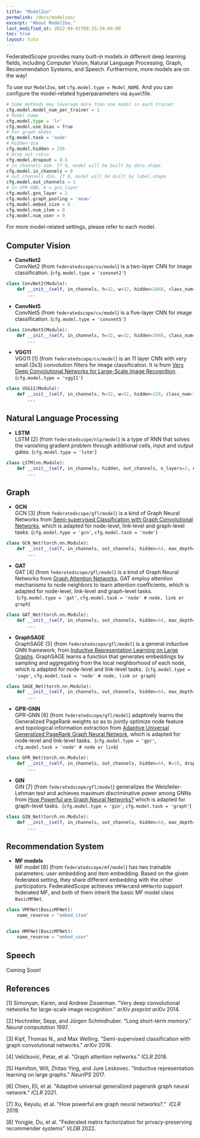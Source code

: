 ```yaml
---
title: "ModelZoo"
permalink: /docs/modelzoo/
excerpt: "About ModelZoo."
last_modified_at: 2022-04-01T08:15:34-04:00
toc: true
layout: tuto
---
```


FederatedScope provides many built-in models in different deep learning fields, including Computer Vision, Natural Language Processing, Graph, Recommendation Systems, and Speech. Furthermore, more models are on the way!

To use our `ModelZoo`, set `cfg.model.type = Model_NAME`. And you can configure the model-related hyperparameters via a`yaml`file.

```python
# Some methods may leverage more than one model in each trainer
cfg.model.model_num_per_trainer = 1 
# Model name
cfg.model.type = 'lr'
cfg.model.use_bias = True
# For graph model
cfg.model.task = 'node'
# Hidden dim
cfg.model.hidden = 256
# Drop out ratio
cfg.model.dropout = 0.5
# in_channels dim. If 0, model will be built by data.shape
cfg.model.in_channels = 0
# out_channels dim. If 0, model will be built by label.shape
cfg.model.out_channels = 1
# In GPR-GNN, K = gnn_layer
cfg.model.gnn_layer = 2
cfg.model.graph_pooling = 'mean'
cfg.model.embed_size = 8
cfg.model.num_item = 0
cfg.model.num_user = 0
```

For more model-related settings, please refer to each model.

<a name="753a2225"></a>
## Computer Vision

-  **ConvNet2**<br />ConvNet2 (from `federatedscope/cv/model`) is a two-layer CNN for image classification. (`cfg.model.type = 'convnet2'`) 
```python
class ConvNet2(Module):
    def __init__(self, in_channels, h=32, w=32, hidden=2048, class_num=10, use_bn=True):
        ...
```


-  **ConvNet5**<br />ConvNet5 (from `federatedscope/cv/model`) is a five-layer CNN for image classification. (`cfg.model.type = 'convnet5'`) 
```python
class ConvNet5(Module):
    def __init__(self, in_channels, h=32, w=32, hidden=2048, class_num=10):
        ...
```


-  **VGG11**<br />VGG11 [1] (from `federatedscope/cv/model`) is an 11 layer CNN with very small (3x3) convolution filters for image classification. It is from [Very Deep Convolutional Networks for Large-Scale Image Recognition](https://arxiv.org/pdf/1409.1556v6.pdf). (`cfg.model.type = 'vgg11'`) 
```python
class VGG11(Module):
    def __init__(self, in_channels, h=32, w=32, hidden=128, class_num=10):
        ...
```


<a name="49f53d4e"></a>
## Natural Language Processing

-  **LSTM**<br />LSTM [2] (from `federatedscope/nlp/model`) is a type of RNN that solves the vanishing gradient problem through additional cells, input and output gates. (`cfg.model.type = 'lstm'`) 
```python
class LSTM(nn.Module):
    def __init__(self, in_channels, hidden, out_channels, n_layers=2, embed_size=8):
        ...
```


<a name="Graph"></a>
## Graph

-  **GCN**<br />GCN [3] (from `federatedscope/gfl/model`) is a kind of Graph Neural Networks from [Semi-supervised Classification with Graph Convolutional Networks](https://arxiv.org/abs/1609.02907), which is adapted for node-level, link-level and graph-level tasks. (`cfg.model.type = 'gcn'`, `cfg.model.task = 'node'`) 
```python
class GCN_Net(torch.nn.Module):
    def __init__(self, in_channels, out_channels, hidden=64, max_depth=2, dropout=.0):
        ...
```


-  **GAT**<br />GAT [4] (from `federatedscope/gfl/model`) is a kind of Graph Neural Networks from [Graph Attention Networks](https://arxiv.org/abs/1710.10903). GAT employ attention mechanisms to node neighbors to learn attention coefficients, which is adapted for node-level, link-level and graph-level tasks.  (`cfg.model.type = 'gat'`, `cfg.model.task = 'node' # node, link or graph`) 
```python
class GAT_Net(torch.nn.Module):
    def __init__(self, in_channels, out_channels, hidden=64, max_depth=2, dropout=.0):
        ...
```


-  **GraphSAGE**<br />GraphSAGE [5] (from `federatedscope/gfl/model`) is a general inductive GNN framework, from [Inductive Representation Learning on Large Graphs](https://arxiv.org/pdf/1706.02216v4.pdf). GraphSAGE learns a function that generates embeddings by sampling and aggregating from the local neighborhood of each node, which is adapted for node-level and link-level tasks.  (`cfg.model.type = 'sage'`, `cfg.model.task = 'node' # node, link or graph`) 
```python
class SAGE_Net(torch.nn.Module):
    def __init__(self, in_channels, out_channels, hidden=64, max_depth=2, dropout=.0):
        ...
```


-  **GPR-GNN**<br />GPR-GNN [6] (from `federatedscope/gfl/model`) adaptively learns the Generalized PageRank weights so as to jointly optimize node feature and topological information extraction from [Adaptive Universal Generalized PageRank Graph Neural Network](https://arxiv.org/pdf/2006.07988v6.pdf), which is adapted for node-level and link-level tasks.  (`cfg.model.type = 'gpr'`, `cfg.model.task = 'node' # node or link`) 
```python
class GPR_Net(torch.nn.Module):
    def __init__(self, in_channels, out_channels, hidden=64, K=10, dropout=.0, ppnp='GPR_prop', alpha=0.1, Init='PPR'):
        ...
```


-  **GIN**<br />GIN [7] (from `federatedscope/gfl/model`) generalizes the Weisfeiler-Lehman test and achieves maximum discriminative power among GNNs from [How Powerful are Graph Neural Networks?](https://arxiv.org/pdf/1810.00826v3.pdf) which is adapted for graph-level tasks.  (`cfg.model.type = 'gin'`, `cfg.model.task = 'graph'`) 
```python
class GIN_Net(torch.nn.Module):
    def __init__(self, in_channels, out_channels, hidden=64, max_depth=2, dropout=.0):
        ...
```


<a name="0b35d755"></a>
## Recommendation System

- **MF models**<br />MF model [8] (from `federatedscope/mf/model`) has two trainable parameters: user embedding and item embedding. Based on the given federated setting, they share different embedding with the other participators. FederatedScope achieves `VMFNet`and `HMFNet`to support federated MF, and both of them inherit the basic MF model class `BasicMFNet`. 

  
```python
class VMFNet(BasicMFNet):
    name_reserve = "embed_item"


class HMFNet(BasicMFNet):
    name_reserve = "embed_user"
```

<a name="Speech"></a>

## Speech

Coming Soon!

<a name="Reference"></a>
## References

[1] Simonyan, Karen, and Andrew Zisserman. "Very deep convolutional networks for large-scale image recognition." _arXiv preprint arXiv_ 2014.

[2] Hochreiter, Sepp, and Jürgen Schmidhuber. "Long short-term memory." _Neural computation_ 1997.

[3] Kipf, Thomas N., and Max Welling. "Semi-supervised classification with graph convolutional networks." _arXiv_ 2016.

[4] Veličković, Petar, et al. "Graph attention networks." _ICLR_ 2018.

[5] Hamilton, Will, Zhitao Ying, and Jure Leskovec. "Inductive representation learning on large graphs." _NeurIPS_ 2017.

[6] Chien, Eli, et al. "Adaptive universal generalized pagerank graph neural network." _ICLR_ 2021.

[7] Xu, Keyulu, et al. "How powerful are graph neural networks?."  _ICLR_ 2019.

[8] Yongjie, Du, et al. "Federated matrix factorization for privacy-preserving recommender systems" _VLDB_ 2022.
